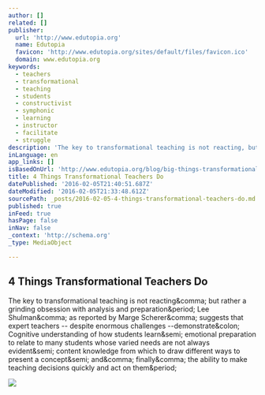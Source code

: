 ```yaml
---
author: []
related: []
publisher:
  url: 'http://www.edutopia.org'
  name: Edutopia
  favicon: 'http://www.edutopia.org/sites/default/files/favicon.ico'
  domain: www.edutopia.org
keywords:
  - teachers
  - transformational
  - teaching
  - students
  - constructivist
  - symphonic
  - learning
  - instructor
  - facilitate
  - struggle
description: 'The key to transformational teaching is not reacting, but rather a grinding obsession with analysis and preparation. Lee Shulman, as reported by Marge Scherer, suggests that expert teachers -- despite enormous challenges --demonstrate: Cognitive understanding of how students learn; emotional preparation to relate to many students whose varied needs are not always evident; content knowledge from which to draw different ways to present a concept; and, finally, the ability to make teaching decisions quickly and act on them.'
inLanguage: en
app_links: []
isBasedOnUrl: 'http://www.edutopia.org/blog/big-things-transformational-teachers-do-todd-finley'
title: 4 Things Transformational Teachers Do
datePublished: '2016-02-05T21:40:51.687Z'
dateModified: '2016-02-05T21:33:48.612Z'
sourcePath: _posts/2016-02-05-4-things-transformational-teachers-do.md
published: true
inFeed: true
hasPage: false
inNav: false
_context: 'http://schema.org'
_type: MediaObject

---
```

<article style=""><h1>4 Things Transformational Teachers Do</h1><p>The key to transformational teaching is not reacting&amp;comma; but rather a grinding obsession with analysis and preparation&amp;period; Lee Shulman&amp;comma; as reported by Marge Scherer&amp;comma; suggests that expert teachers -- despite enormous challenges --demonstrate&amp;colon; Cognitive understanding of how students learn&amp;semi; emotional preparation to relate to many students whose varied needs are not always evident&amp;semi; content knowledge from which to draw different ways to present a concept&amp;semi; and&amp;comma; finally&amp;comma; the ability to make teaching decisions quickly and act on them&amp;period;</p><img src="http://www.edutopia.org/sites/default/files/styles/share_image/public/cover_media/finley-4bigthingstransformationaltchrsdo-stw-wildwood45.jpg?itok=we-XYEd3" /></article>